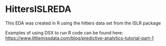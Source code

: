 # HittersISLREDA

This EDA was created in R using the hitters data set from the ISLR package

Examples of using DSX to run R code can be found here: https://www.littlemissdata.com/blog/predictive-analytics-tutorial-part-1
